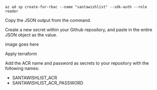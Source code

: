 ```
az ad sp create-for-rbac --name "santawishlist" --sdk-auth --role reader
```

Copy the JSON output from the command.

Create a new secret within your Github repository, and paste in the entire JSON object as the value.

image goes here

Apply terraform

Add the ACR name and password as secrets to your repository with the following names:
- SANTAWISHLIST_ACR
- SANTAWISHLIST_ACR_PASSWORD